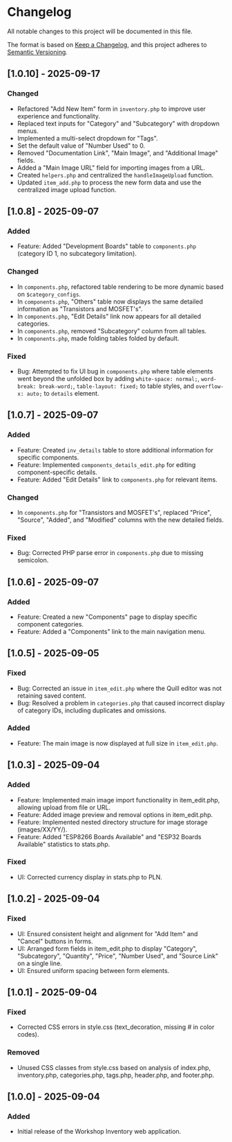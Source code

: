 # Changelog

All notable changes to this project will be documented in this file.

The format is based on [Keep a Changelog](https://keepachangelog.com/en/1.0.0/),
and this project adheres to [Semantic Versioning](https://semver.org/spec/v2.0.0.html).



## [1.0.10] - 2025-09-17
### Changed
- Refactored "Add New Item" form in `inventory.php` to improve user experience and functionality.
- Replaced text inputs for "Category" and "Subcategory" with dropdown menus.
- Implemented a multi-select dropdown for "Tags".
- Set the default value of "Number Used" to 0.
- Removed "Documentation Link", "Main Image", and "Additional Image" fields.
- Added a "Main Image URL" field for importing images from a URL.
- Created `helpers.php` and centralized the `handleImageUpload` function.
- Updated `item_add.php` to process the new form data and use the centralized image upload function.


## [1.0.8] - 2025-09-07
### Added
- Feature: Added "Development Boards" table to `components.php` (category ID 1, no subcategory limitation).
### Changed
- In `components.php`, refactored table rendering to be more dynamic based on `$category_configs`.
- In `components.php`, "Others" table now displays the same detailed information as "Transistors and MOSFET's".
- In `components.php`, "Edit Details" link now appears for all detailed categories.
- In `components.php`, removed "Subcategory" column from all tables.
- In `components.php`, made folding tables folded by default.
### Fixed
- Bug: Attempted to fix UI bug in `components.php` where table elements went beyond the unfolded box by adding `white-space: normal;`, `word-break: break-word;`, `table-layout: fixed;` to table styles, and `overflow-x: auto;` to `details` element.


## [1.0.7] - 2025-09-07
### Added
- Feature: Created `inv_details` table to store additional information for specific components.
- Feature: Implemented `components_details_edit.php` for editing component-specific details.
- Feature: Added "Edit Details" link to `components.php` for relevant items.
### Changed
- In `components.php` for "Transistors and MOSFET's", replaced "Price", "Source", "Added", and "Modified" columns with the new detailed fields.
### Fixed
- Bug: Corrected PHP parse error in `components.php` due to missing semicolon.


## [1.0.6] - 2025-09-07
### Added
- Feature: Created a new "Components" page to display specific component categories.
- Feature: Added a "Components" link to the main navigation menu.

## [1.0.5] - 2025-09-05
### Fixed
- Bug: Corrected an issue in `item_edit.php` where the Quill editor was not retaining saved content.
- Bug: Resolved a problem in `categories.php` that caused incorrect display of category IDs, including duplicates and omissions.
### Added
- Feature: The main image is now displayed at full size in `item_edit.php`.

## [1.0.3] - 2025-09-04
### Added
- Feature: Implemented main image import functionality in item_edit.php, allowing upload from file or URL.
- Feature: Added image preview and removal options in item_edit.php.
- Feature: Implemented nested directory structure for image storage (images/XX/YY/).
- Feature: Added "ESP8266 Boards Available" and "ESP32 Boards Available" statistics to stats.php.
### Fixed
- UI: Corrected currency display in stats.php to PLN.

## [1.0.2] - 2025-09-04
### Fixed
- UI: Ensured consistent height and alignment for "Add Item" and "Cancel" buttons in forms.
- UI: Arranged form fields in item_edit.php to display "Category", "Subcategory", "Quantity", "Price", "Number Used", and "Source Link" on a single line.
- UI: Ensured uniform spacing between form elements.

## [1.0.1] - 2025-09-04
### Fixed
- Corrected CSS errors in style.css (text_decoration, missing # in color codes).
### Removed
- Unused CSS classes from style.css based on analysis of index.php, inventory.php, categories.php, tags.php, header.php, and footer.php.

## [1.0.0] - 2025-09-04
### Added
- Initial release of the Workshop Inventory web application.